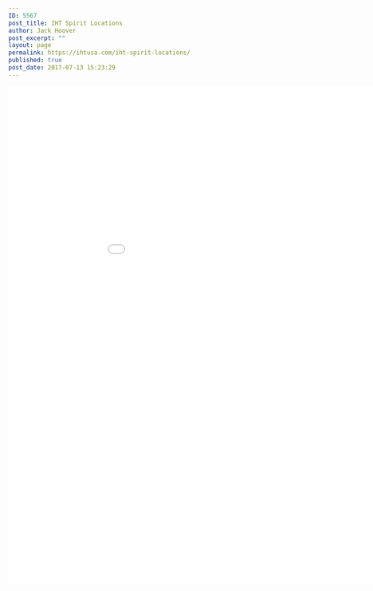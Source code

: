 ```yaml
---
ID: 5567
post_title: IHT Spirit Locations
author: Jack Hoover
post_excerpt: ""
layout: page
permalink: https://ihtusa.com/iht-spirit-locations/
published: true
post_date: 2017-07-13 15:23:29
---
```

<iframe src="//www.easymapmaker.com/map/IHTSpirit" width="1000" height="1000" frameborder="0" marginwidth="0" marginheight="0" scrolling="no">
</iframe>